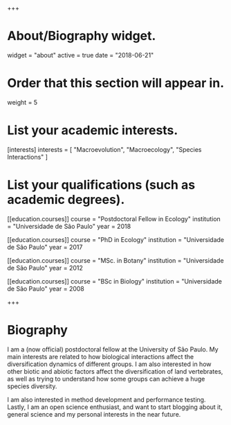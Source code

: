 +++
# About/Biography widget.
widget = "about"
active = true
date = "2018-06-21"

# Order that this section will appear in.
weight = 5

# List your academic interests.
[interests]
  interests = [
    "Macroevolution",
    "Macroecology",
    "Species Interactions"
  ]

# List your qualifications (such as academic degrees).
[[education.courses]]
  course = "Postdoctoral Fellow in Ecology"
  institution = "Universidade de São Paulo"
  year = 2018
  
[[education.courses]]
  course = "PhD in Ecology"
  institution = "Universidade de São Paulo"
  year = 2017

[[education.courses]]
  course = "MSc. in Botany"
  institution = "Universidade de São Paulo"
  year = 2012

[[education.courses]]
  course = "BSc in Biology"
  institution = "Universidade de São Paulo"
  year = 2008
 
+++

# Biography

I am a (now official) postdoctoral fellow at the University of São Paulo. My main interests are related to how biological interactions affect the diversification dynamics of different groups. I am also interested in how other biotic and abiotic factors affect the diversification of land vertebrates, as well as trying to understand how some groups can achieve a huge species diversity.

I am also interested in method development and performance testing. Lastly, I am an open science enthusiast, and want to start blogging about it, general science and my personal interests in the near future.